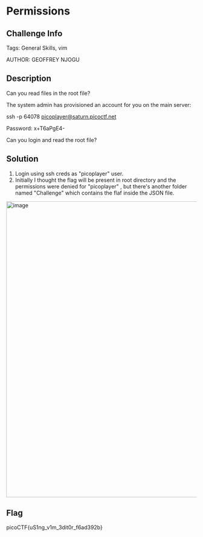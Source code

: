 # Permissions

## Challenge Info 
Tags: General Skills, vim

AUTHOR: GEOFFREY NJOGU

## Description

Can you read files in the root file?

The system admin has provisioned an account for you on the main server:

ssh -p 64078 picoplayer@saturn.picoctf.net

Password: x+T6aPgE4-

Can you login and read the root file?

## Solution 

1. Login using ssh creds as "picoplayer" user. 
2. Initially I thought the flag will be present in root directory and the permissions were denied for "picoplayer" , but there's another folder named "Challenge"
which contains the flaf inside the JSON file. 

<img width="784" alt="image" src="https://user-images.githubusercontent.com/66155978/225594743-cf94ae95-afbd-455e-a304-29cb493f378a.png">


## Flag

picoCTF{uS1ng_v1m_3dit0r_f6ad392b}
